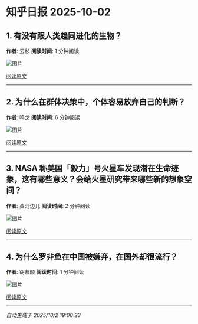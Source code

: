 # 知乎日报 2025-10-02

## 1. 有没有跟人类趋同进化的生物？
**作者**: 云杉
**阅读时间**: 1 分钟阅读

![图片](https://pic1.zhimg.com/v2-5db130e5a362a89c291073a15a24a93c.jpg?source=8673f162)

[阅读原文](https://daily.zhihu.com/story/9784342)

---

## 2. 为什么在群体决策中，个体容易放弃自己的判断？
**作者**: 鸣戈
**阅读时间**: 6 分钟阅读

![图片](https://picx.zhimg.com/v2-dc70482ffe391c6ac4bea65e0ae2a8df.jpg?source=8673f162)

[阅读原文](https://daily.zhihu.com/story/9784350)

---

## 3. NASA 称美国「毅力」号火星车发现潜在生命迹象，这有哪些意义？会给火星研究带来哪些新的想象空间？
**作者**: 黄河边儿
**阅读时间**: 2 分钟阅读

![图片](https://picx.zhimg.com/v2-e8c763ae75391955c4fc0ca944c6e970.jpg?source=8673f162)

[阅读原文](https://daily.zhihu.com/story/9784354)

---

## 4. 为什么罗非鱼在中国被嫌弃，在国外却很流行？
**作者**: 窈慕颜
**阅读时间**: 1 分钟阅读

![图片](https://pic1.zhimg.com/v2-d4fb4b97f878890a0d843fcbaaa29572.jpg?source=8673f162)

[阅读原文](https://daily.zhihu.com/story/9784362)

---

*自动生成于 2025/10/2 19:00:23*